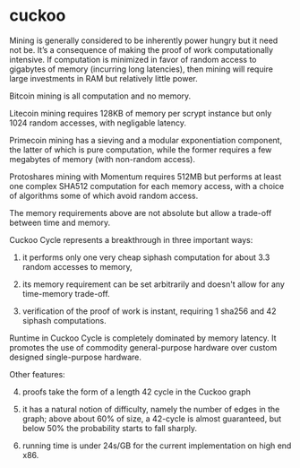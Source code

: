 cuckoo
======

Mining is generally considered to be inherently power hungry but it need not be.
It’s a consequence of making the proof of work computationally intensive.
If computation is minimized in favor of random access to gigabytes of memory
(incurring long latencies), then mining will require large investments in RAM
but relatively little power.

Bitcoin mining is all computation and no memory.

Litecoin mining requires 128KB of memory per scrypt instance but only 1024
random accesses, with negligable latency.

Primecoin mining has a sieving and a modular exponentiation component, the latter of
which is pure computation, while the former requires a few megabytes of memory
(with non-random access).

Protoshares mining with Momentum requires 512MB but performs at least one complex SHA512
computation for each memory access, with a choice of algorithms some of which avoid random access.

The memory requirements above are not absolute but allow a trade-off between time and memory.

Cuckoo Cycle represents a breakthrough in three important ways:

1) it performs only one very cheap siphash computation for about 3.3 random accesses to memory,

2) its memory requirement can be set arbitrarily and doesn't allow for any time-memory trade-off.

3) verification of the proof of work is instant, requiring 1 sha256 and 42 siphash computations.

Runtime in Cuckoo Cycle is completely dominated by memory latency. It promotes the use
of commodity general-purpose hardware over custom designed single-purpose hardware.

Other features:

4) proofs take the form of a length 42 cycle in the Cuckoo graph

5) it has a natural notion of difficulty, namely the number of edges in the graph;
   above about 60% of size, a 42-cycle is almost guaranteed, but below 50% the probability
   starts to fall sharply.

6) running time is under 24s/GB for the current implementation on high end x86.
